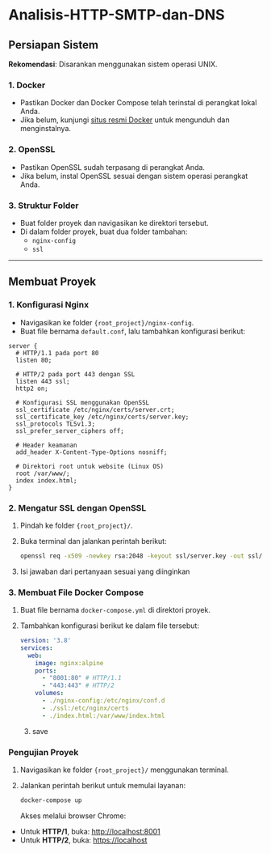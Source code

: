 # Analisis-HTTP-SMTP-dan-DNS


## Persiapan Sistem
**Rekomendasi**: Disarankan menggunakan sistem operasi UNIX.

### 1. Docker
- Pastikan Docker dan Docker Compose telah terinstal di perangkat lokal Anda.
- Jika belum, kunjungi [situs resmi Docker](https://www.docker.com) untuk mengunduh dan menginstalnya.

### 2. OpenSSL
- Pastikan OpenSSL sudah terpasang di perangkat Anda.
- Jika belum, instal OpenSSL sesuai dengan sistem operasi perangkat Anda.

### 3. Struktur Folder
- Buat folder proyek dan navigasikan ke direktori tersebut.
- Di dalam folder proyek, buat dua folder tambahan:  
  - `nginx-config`  
  - `ssl`

---

## Membuat Proyek

### 1. Konfigurasi Nginx
- Navigasikan ke folder `{root_project}/nginx-config`.
- Buat file bernama `default.conf`, lalu tambahkan konfigurasi berikut:

```nginx
server {
  # HTTP/1.1 pada port 80
  listen 80;

  # HTTP/2 pada port 443 dengan SSL
  listen 443 ssl;
  http2 on;

  # Konfigurasi SSL menggunakan OpenSSL
  ssl_certificate /etc/nginx/certs/server.crt;
  ssl_certificate_key /etc/nginx/certs/server.key;
  ssl_protocols TLSv1.3;
  ssl_prefer_server_ciphers off;

  # Header keamanan
  add_header X-Content-Type-Options nosniff;

  # Direktori root untuk website (Linux OS)
  root /var/www/;
  index index.html;
} 
```
### 2. Mengatur SSL dengan OpenSSL
1. Pindah ke folder `{root_project}/`.
2. Buka terminal dan jalankan perintah berikut:

   ```bash
   openssl req -x509 -newkey rsa:2048 -keyout ssl/server.key -out ssl/server.crt -days 365 -nodes 
   ```
3. Isi jawaban dari pertanyaan sesuai yang diinginkan

   
  ### 3. Membuat File Docker Compose
1. Buat file bernama `docker-compose.yml` di direktori proyek.
2. Tambahkan konfigurasi berikut ke dalam file tersebut:

   ```yaml
   version: '3.8'
   services:
     web:
       image: nginx:alpine
       ports:
         - "8001:80" # HTTP/1.1
         - "443:443" # HTTP/2
       volumes:
         - ./nginx-config:/etc/nginx/conf.d
         - ./ssl:/etc/nginx/certs
         - ./index.html:/var/www/index.html
    ```
   3. save

### Pengujian Proyek
1. Navigasikan ke folder `{root_project}/` menggunakan terminal.
2. Jalankan perintah berikut untuk memulai layanan:

   ```bash
   docker-compose up
   ```

   Akses melalui browser Chrome:
- Untuk **HTTP/1**, buka: [http://localhost:8001](http://localhost:8001)
- Untuk **HTTP/2**, buka: [https://localhost](https://localhost)

